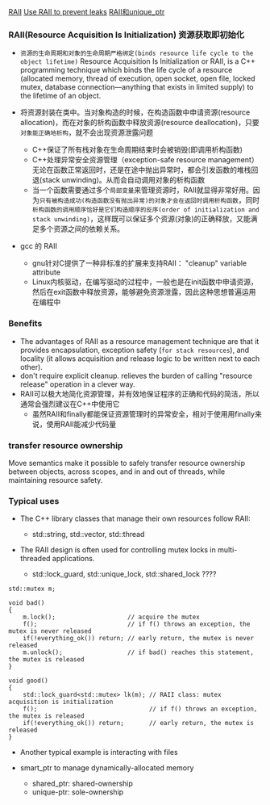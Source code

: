 [RAII](http://en.cppreference.com/w/cpp/language/raii)
[Use RAII to prevent leaks](https://github.com/isocpp/CppCoreGuidelines/blob/master/CppCoreGuidelines.md#e6-use-raii-to-prevent-leaks)
[RAII和unique_ptr](http://www.cnblogs.com/shengjianjun/p/3699920.html)

### RAII(Resource Acquisition Is Initialization) 资源获取即初始化

- `资源的生命周期和对象的生命周期严格绑定(binds resource life cycle to the object lifetime)`
Resource Acquisition Is Initialization or RAII, is a C++ programming technique which binds the life cycle of a resource (allocated memory, thread of execution, open socket, open file, locked mutex, database connection—anything that exists in limited supply) to the lifetime of an object.

- 将资源封装在类中。当对象构造的时候，在构造函数中申请资源(resource allocation)，而在对象的析构函数中释放资源(resource deallocation)，只要`对象能正确地析构`，就不会出现资源泄露问题
  - C++保证了所有栈对象在生命周期结束时会被销毁(即调用析构函数)
  - C++处理异常安全资源管理（exception-safe resource management）无论在函数正常返回时，还是在途中抛出异常时，都会引发函数的堆栈回退(stack unwinding)。从而会自动调用对象的析构函数
  - 当一个函数需要通过多个`局部变量`来管理资源时，RAII就显得非常好用。因为`只有被构造成功(构造函数没有抛出异常)的对象才会在返回时调用析构函数`，同时`析构函数的调用顺序恰好是它们构造顺序的反序(order of initialization and stack unwinding)`，这样既可以保证多个资源(对象)的正确释放，又能满足多个资源之间的依赖关系。

- gcc 的 RAII
  - gnu针对C提供了一种非标准的扩展来支持RAII： "cleanup" variable attribute
  - Linux内核驱动，在编写驱动的过程中，一般也是在init函数中申请资源，然后在exit函数中释放资源，能够避免资源泄露，因此这种思想普遍运用在编程中

### Benefits
- The advantages of RAII as a resource management technique are that it provides encapsulation, exception safety (`for stack resources`), and locality (it allows acquisition and release logic to be written next to each other).
- don't require explicit cleanup. relieves the burden of calling "resource release" operation in a clever way.
- RAII可以极大地简化资源管理，并有效地保证程序的正确和代码的简洁，所以通常会强烈建议在C++中使用它
  - 虽然RAII和finally都能保证资源管理时的异常安全，相对于使用用finally来说，使用RAII能减少代码量

### transfer resource ownership
Move semantics make it possible to safely transfer resource ownership between objects, across scopes, and in and out of threads, while maintaining resource safety.

### Typical uses
- The C++ library classes that manage their own resources follow RAII:
  - std::string, std::vector, std::thread

- The RAII design is often used for controlling mutex locks in multi-threaded applications.
  - std::lock_guard, std::unique_lock, std::shared_lock ????
```
std::mutex m;

void bad()
{
    m.lock();                    // acquire the mutex
    f();                         // if f() throws an exception, the mutex is never released
    if(!everything_ok()) return; // early return, the mutex is never released
    m.unlock();                  // if bad() reaches this statement, the mutex is released
}

void good()
{
    std::lock_guard<std::mutex> lk(m); // RAII class: mutex acquisition is initialization
    f();                               // if f() throws an exception, the mutex is released
    if(!everything_ok()) return;       // early return, the mutex is released
}  
```

- Another typical example is interacting with files

- smart_ptr to manage dynamically-allocated memory
  - shared_ptr: shared-ownership
  - unique-ptr: sole-ownership
